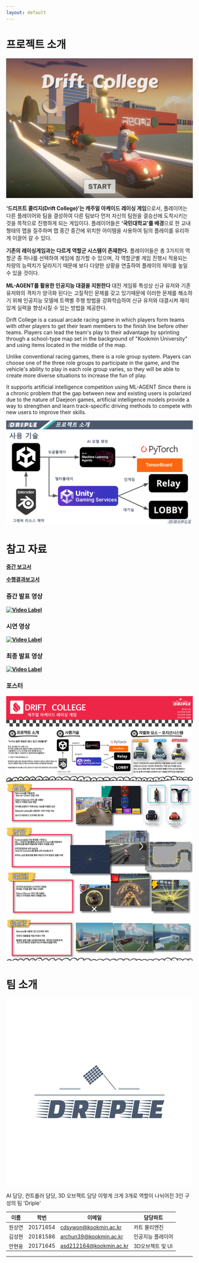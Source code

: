 ```yaml
---
layout: default
---
```


# 프로젝트 소개

![preview](/PageAssets/img/pageimg00.png)

**‘드리프트 콜리지(Drift College)’는 캐주얼 아케이드 레이싱 게임**으로서, 플레이어는 다른 플레이어와 팀을 결성하여 다른 팀보다 먼저 자신의 팀원을 결승선에 도착시키는 것을 목적으로 진행하게 되는 게임이다. 플레이어들은 **‘국민대학교’를 배경**으로 한 교내 형태의 맵을 질주하며 맵 중간 중간에 위치한 아이템을 사용하여 팀의 플레이를 유리하게 이끌어 갈 수 있다.

**기존의 레이싱게임과는 다르게 역할군 시스템이 존재한다.**
플레이어들은 총 3가지의 역할군 중 하나를 선택하여 게임에 참가할 수 있으며, 각 역할군별 게임 진행시 적용되는 차량의 능력치가 달라지기 때문에 보다 다양한 상황을 연출하여 플레이의 재미를 높일 수 있을 것이다.

**ML-AGENT를 활용한 인공지능 대결을 지원한다**
대전 게임류 특성상 신규 유저와 기존 유저와의 격차가 양극화 된다는 고질적인 문제를 갖고 있기때문에 이러한 문제를 해소하기 위해 인공지능 모델에 트랙별 주행 방법을 강화학습하여 신규 유저와 대결시켜 재미있게 실력을 향상시킬 수 있는 방법을 제공한다.

Drift College is a casual arcade racing game in which players form teams with other players to get their team members to the finish line before other teams. Players can lead the team's play to their advantage by sprinting through a school-type map set in the background of "Kookmin University" and using items located in the middle of the map.

Unlike conventional racing games, there is a role group system. Players can choose one of the three role groups to participate in the game, and the vehicle's ability to play in each role group varies, so they will be able to create more diverse situations to increase the fun of play.

It supports artificial intelligence competition using ML-AGENT Since there is a chronic problem that the gap between new and existing users is polarized due to the nature of Daejeon games, artificial intelligence models provide a way to strengthen and learn track-specific driving methods to compete with new users to improve their skills.

![preview](/PageAssets/img/UseSkill.png)

# 참고 자료

**[중간 보고서](https://docs.google.com/document/d/1kCWk2_CrjqCVaZIaDynuhKjEEUW9UQDfQphZpbfuIc0/edit?usp=sharing)**

**[수행결과보고서](https://docs.google.com/document/d/1el6h3vbfy4NVnQ2tmeXKjEI3khKlldmDTjSS26Iv97s/edit?usp=sharing)**

### 중간 발표 영상
**[![Video Label](http://img.youtube.com/vi/f81jLIVbqJ0/0.jpg)](https://www.youtube.com/watch?v=f81jLIVbqJ0)**

### 시연 영상
**[![Video Label](http://img.youtube.com/vi/C-_7uvCk1UU/0.jpg)](https://youtu.be/C-_7uvCk1UU)**

### 최종 발표 영상
**[![Video Label](http://img.youtube.com/vi/EW2hJ_WXmEI/0.jpg)](https://www.youtube.com/watch?v=EW2hJ_WXmEI)**

### 포스터

![poster](/PageAssets/img/Poster.jpg)

# 팀 소개

![teamLogo](/PageAssets/img/dripple-logo-color.png)

AI 담당, 컨트롤러 담당, 3D 오브젝트 담당 이렇게 크게 3개로 역할이 나뉘어진 3인 구성의 팀 'Driple'

| 이름 | 학번 | 이메일 | 담당파트 |
| --- | --- | --- | --- |
| 원상연 | 20171654 | cdsywon@kookmin.ac.kr | 카트 물리엔진 |
| 김성현 | 20181586 | archun39@kookmin.ac.kr | 인공지능 플레이어 |
| 안현웅 | 20171645 | asd212164@kookmin.ac.kr | 3D오브젝트 및 UI |


----------------------------------------------------------------------------------------
